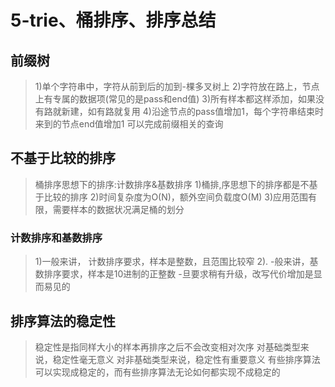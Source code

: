 # 5-trie、桶排序、排序总结
## 前缀树
>1)单个字符串中，字符从前到后的加到-棵多叉树上
2)字符放在路上，节点上有专属的数据项(常见的是pass和end值)
3)所有样本都这样添加，如果没有路就新建，如有路就复用
4)沿途节点的pass值增加1，每个字符串结束时来到的节点end值增加1
可以完成前缀相关的查询

## 不基于比较的排序
>桶排序思想下的排序:计数排序&基数排序
1)桶排,序思想下的排序都是不基于比较的排序
2)时间复杂度为O(N)，额外空间负载度O(M)
3)应用范围有限，需要样本的数据状况满足桶的划分


### 计数排序和基数排序
>1)一般来讲， 计数排序要求，样本是整数，且范围比较窄
2). -般来讲，基数排序要求，样本是10进制的正整数
-旦要求稍有升级，改写代价增加是显而易见的

## 排序算法的稳定性
>稳定性是指同样大小的样本再排序之后不会改变相对次序
对基础类型来说，稳定性毫无意义
对非基础类型来说，稳定性有重要意义
有些排序算法可以实现成稳定的，而有些排序算法无论如何都实现不成稳定的
